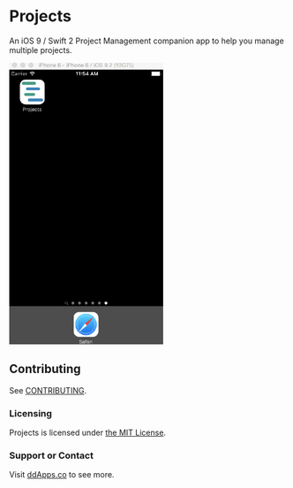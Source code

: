 # Projects
An iOS 9 / Swift 2 Project Management companion app to help you manage multiple projects.

![](art/screenshot/Projects04.gif?raw=true)

## Contributing
See [CONTRIBUTING](CONTRIBUTING.md).

### Licensing
Projects is licensed under [the MIT License](LICENSE).

### Support or Contact
Visit [ddApps.co](http://ddapps.co) to see more.